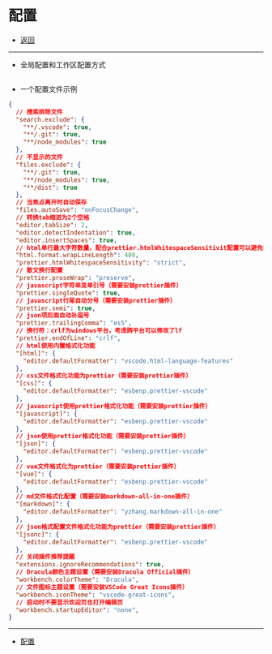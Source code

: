 # 配置

- [返回](./README.md)

---

- 全局配置和工作区配置方式

<section class="img-flex-box" >
  <section><img class="lazy-image" data-src="../../images/webfront/vscode-config/vscode-config0001.png" alt=""></section>
  <section><img class="lazy-image" data-src="../../images/webfront/vscode-config/vscode-config0002.png" alt=""></section>
  <section><img class="lazy-image" data-src="../../images/webfront/vscode-config/vscode-config0003.png" alt=""></section>
  <section><img class="lazy-image" data-src="../../images/webfront/vscode-config/vscode-config0004.png" alt=""></section>
</section>

- 一个配置文件示例

```json
{
  // 搜索排除文件
  "search.exclude": {
    "**/.vscode": true,
    "**/.git": true,
    "**/node_modules": true
  },
  // 不显示的文件
  "files.exclude": {
    "**/.git": true,
    "**/node_modules": true,
    "**/dist": true
  },
  // 当焦点离开时自动保存
  "files.autoSave": "onFocusChange",
  // 转换tab缩进为2个空格
  "editor.tabSize": 2,
  "editor.detectIndentation": true,
  "editor.insertSpaces": true,
  // html单行最大字符数量，配合prettier.htmlWhitespaceSensitivit配置可以避免较长的代码出现结束标签断行
  "html.format.wrapLineLength": 400,
  "prettier.htmlWhitespaceSensitivity": "strict",
  // 散文换行配置
  "prettier.proseWrap": "preserve",
  // javascript字符串变单引号（需要安装prettier插件）
  "prettier.singleQuote": true,
  // javascript行尾自动分号（需要安装prettier插件）
  "prettier.semi": true,
  // json项后面自动补逗号
  "prettier.trailingComma": "es5",
  // 换行符：crlf为windows平台，考虑跨平台可以修改了lf
  "prettier.endOfLine": "crlf",
  // html使用内置格式化功能
  "[html]": {
    "editor.defaultFormatter": "vscode.html-language-features"
  },
  // css文件格式化功能为prettier（需要安装prettier插件）
  "[css]": {
    "editor.defaultFormatter": "esbenp.prettier-vscode"
  },
  // javascript使用prettier格式化功能（需要安装prettier插件）
  "[javascript]": {
    "editor.defaultFormatter": "esbenp.prettier-vscode"
  },
  // json使用prettier格式化功能（需要安装prettier插件）
  "[json]": {
    "editor.defaultFormatter": "esbenp.prettier-vscode"
  },
  // vue文件格式化为prettier（需要安装prettier插件）
  "[vue]": {
    "editor.defaultFormatter": "esbenp.prettier-vscode"
  },
  // md文件格式化配置（需要安装markdown-all-in-one插件）
  "[markdown]": {
    "editor.defaultFormatter": "yzhang.markdown-all-in-one"
  },
  // json格式配置文件格式化功能为prettier（需要安装prettier插件）
  "[jsonc]": {
    "editor.defaultFormatter": "esbenp.prettier-vscode"
  },
  // 关闭插件推荐提醒
  "extensions.ignoreRecommendations": true,
  // Dracula颜色主题设置（需要安装Dracula Official插件）
  "workbench.colorTheme": "Dracula",
  // 文件图标主题设置（需要安装VSCode Great Icons插件）
  "workbench.iconTheme": "vscode-great-icons",
  // 启动时不要显示欢迎页也打开编辑页
  "workbench.startupEditor": "none",
}
```

---

- [配置](#配置)

<!-- js处理背景和css样式 -->
<script type="module" src="https://huhuiyu.top/js/github.js"></script>
